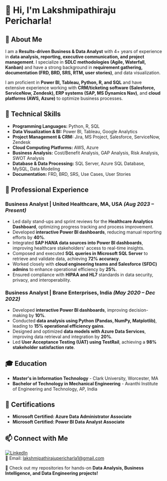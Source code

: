 # 👋 Hi, I'm Lakshmipathiraju Pericharla!

## 🚀 About Me
I am a **Results-driven Business & Data Analyst** with 4+ years of experience in **data analysis, reporting, executive communication, and project management**. I specialize in **SDLC methodologies (Agile, Waterfall, Kanban)** and have a strong background in **requirement gathering, documentation (FRD, BRD, SRS, RTM, user stories)**, and data visualization.

I am proficient in **Power BI, Tableau, Python, R, and SQL** and have extensive experience working with **CRM/ticketing software (Salesforce, ServiceNow, Zendesk), ERP systems (SAP, MS Dynamics Nav)**, and **cloud platforms (AWS, Azure)** to optimize business processes.

## 🔧 Technical Skills
- **Programming Languages:** Python, R, SQL
- **Data Visualization & BI:** Power BI, Tableau, Google Analytics
- **Project Management & CRM:** Jira, MS Project, Salesforce, ServiceNow, Zendesk
- **Cloud Computing Platforms:** AWS, Azure
- **Business Analysis:** Cost/Benefit Analysis, GAP Analysis, Risk Analysis, SWOT Analysis
- **Database & Data Processing:** SQL Server, Azure SQL Database, MySQL, Data Modeling
- **Documentation:** FRD, BRD, SRS, Use Cases, User Stories

## 💼 Professional Experience
### **Business Analyst | United Healthcare, MA, USA** _(Aug 2023 – Present)_
- Led daily stand-ups and sprint reviews for the **Healthcare Analytics Dashboard**, optimizing progress tracking and process improvement.
- Developed **interactive Power BI dashboards**, reducing manual reporting efforts by **40%**.
- Integrated **SAP HANA data sources into Power BI dashboards**, improving healthcare stakeholders' access to real-time insights.
- Composed and executed **SQL queries in Microsoft SQL Server** to retrieve and validate data, achieving **72% accuracy**.
- Worked closely with **cloud engineering teams and Salesforce (SFDC) admins** to enhance operational efficiency by **25%**.
- Ensured compliance with **HIPAA and HL7** standards in data security, privacy, and interoperability.

### **Business Analyst | Brane Enterprises, India** _(May 2020 – Dec 2022)_
- Developed **interactive Power BI dashboards**, improving decision-making by **10%**.
- Conducted **data analysis using Python (Pandas, NumPy, Matplotlib)**, leading to **15% operational efficiency gains**.
- Designed and optimized **data models with Azure Data Services**, improving data retrieval and integration by **20%**.
- Led **User Acceptance Testing (UAT) using TestRail**, achieving a **98% stakeholder satisfaction rate**.

## 🎓 Education
- **Master's in Information Technology** - Clark University, Worcester, MA
- **Bachelor of Technology in Mechanical Engineering** - Avanthi Institute of Engineering and Technology, AP, India

## 📜 Certifications
- **Microsoft Certified: Azure Data Administrator Associate**
- **Microsoft Certified: Power BI Data Analyst Associate**

## 📫 Connect with Me
[![LinkedIn](https://img.shields.io/badge/LinkedIn-Profile-blue?logo=linkedin)](https://www.linkedin.com/in/lakshmipathirajup)  
📧 Email: lakshmipathirajupericharla1@gmail.com  

🚀 Check out my repositories for hands-on **Data Analysis, Business Intelligence, and Data Engineering projects!**  
